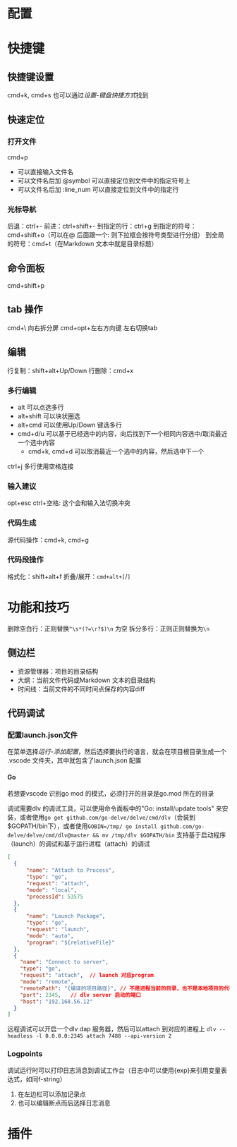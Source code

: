 # 配置


# 快捷键
## 快捷键设置
cmd+k, cmd+s
也可以通过*设置-键盘快捷方式*找到

## 快速定位
### 打开文件
cmd+p
+ 可以直接输入文件名
+ 可以文件名后加 @symbol 可以直接定位到文件中的指定符号上
+ 可以文件名后加 :line_num 可以直接定位到文件中的指定行

### 光标导航
后退：ctrl+-
前进：ctrl+shift+-
到指定的行：ctrl+g
到指定的符号：cmd+shift+o（可以在@ 后面跟一个: 则下拉框会按符号类型进行分组）
到全局的符号：cmd+t（在Markdown 文本中就是目录标题）

## 命令面板
cmd+shift+p

## tab 操作
cmd+\ 向右拆分屏
cmd+opt+左右方向键 左右切换tab

## 编辑
行复制：shift+alt+Up/Down
行删除：cmd+x

### 多行编辑
+ alt 可以点选多行
+ alt+shift 可以块状圈选
+ alt+cmd 可以使用Up/Down 键选多行
+ cmd+d/u 可以基于已经选中的内容，向后找到下一个相同内容选中/取消最近一个选中内容
  + cmd+k, cmd+d 可以取消最近一个选中的内容，然后选中下一个

ctrl+j 多行使用空格连接

### 输入建议
opt+esc
ctrl+空格: 这个会和输入法切换冲突

### 代码生成
源代码操作：cmd+k, cmd+g

### 代码段操作
格式化：shift+alt+f
折叠/展开：`cmd+alt+[`/`]`

# 功能和技巧
删除空白行：正则替换`^\s*(?=\r?$)\n` 为空
拆分多行：正则正则替换为`\n`

## 侧边栏
+ 资源管理器：项目的目录结构
+ 大纲：当前文件代码或Markdown 文本的目录结构
+ 时间线：当前文件的不同时间点保存的内容diff

## 代码调试
### 配置launch.json文件
在菜单选择*运行-添加配置*，然后选择要执行的语言，就会在项目根目录生成一个 .vscode 文件夹，其中就包含了launch.json 配置

#### Go
若想要vscode 识别go mod 的模式，必须打开的目录是go.mod 所在的目录

调试需要dlv 的调试工具，可以使用命令面板中的"Go: install/update tools" 来安装，或者使用`go get github.com/go-delve/delve/cmd/dlv`（会装到$GOPATH/bin下），或者使用`GOBIN=/tmp/ go install github.com/go-delve/delve/cmd/dlv@master && mv /tmp/dlv $GOPATH/bin`
支持基于启动程序（launch）的调试和基于运行进程（attach）的调试
```json
[
  {
      "name": "Attach to Process",
      "type": "go",
      "request": "attach",
      "mode": "local",
      "processId": 53575
  },
  {
      "name": "Launch Package",
      "type": "go",
      "request": "launch",
      "mode": "auto",
      "program": "${relativeFile}"
  },
  {
    "name": "Connect to server",
    "type": "go",
    "request": "attach",  // launch 对应program
    "mode": "remote",
    "remotePath": "{编译的项目路径}", // 不是进程当前的目录，也不是本地项目的代码目录，而是编译二进制的项目目录
    "port": 2345,   // dlv server 启动的端口
    "host": "192.168.56.12"
  }
]
```

远程调试可以开启一个dlv dap 服务器，然后可以attach 到对应的进程上
`dlv --headless -l 0.0.0.0:2345 attach 7488 --api-version 2`


### Logpoints
调试运行时可以打印日志消息到调试工作台（日志中可以使用{exp}来引用变量表达式，如同f-string）
1. 在左边栏可以添加记录点
2. 也可以编辑断点而后选择日志消息

# 插件
